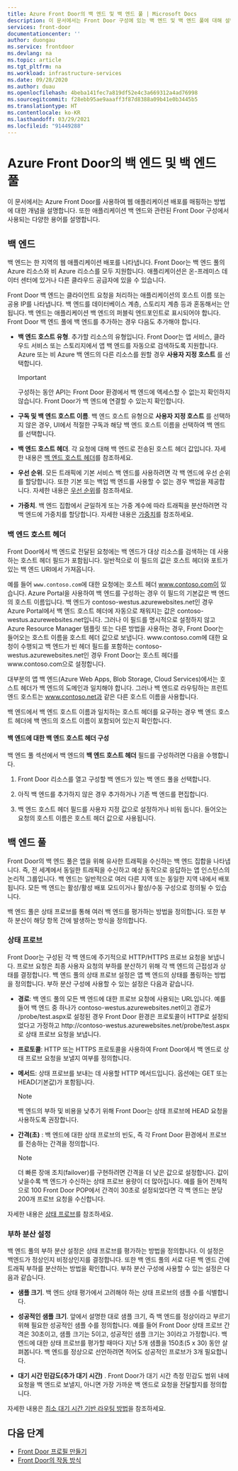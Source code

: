 ```yaml
---
title: Azure Front Door의 백 엔드 및 백 엔드 풀 | Microsoft Docs
description: 이 문서에서는 Front Door 구성에 있는 백 엔드 및 백 엔드 풀에 대해 설명합니다.
services: front-door
documentationcenter: ''
author: duongau
ms.service: frontdoor
ms.devlang: na
ms.topic: article
ms.tgt_pltfrm: na
ms.workload: infrastructure-services
ms.date: 09/28/2020
ms.author: duau
ms.openlocfilehash: 4beba141fec7a819df52e4c3a669312a4ad76998
ms.sourcegitcommit: f28ebb95ae9aaaff3f87d8388a09b41e0b3445b5
ms.translationtype: HT
ms.contentlocale: ko-KR
ms.lasthandoff: 03/29/2021
ms.locfileid: "91449288"
---
```

# <a name="backends-and-backend-pools-in-azure-front-door"></a>Azure Front Door의 백 엔드 및 백 엔드 풀
이 문서에서는 Azure Front Door를 사용하여 웹 애플리케이션 배포를 매핑하는 방법에 대한 개념을 설명합니다. 또한 애플리케이션 백 엔드와 관련된 Front Door 구성에서 사용되는 다양한 용어를 설명합니다.

## <a name="backends"></a>백 엔드
백 엔드는 한 지역의 웹 애플리케이션 배포를 나타냅니다. Front Door는 백 엔드 풀의 Azure 리소스와 비 Azure 리소스를 모두 지원합니다. 애플리케이션은 온-프레미스 데이터 센터에 있거나 다른 클라우드 공급자에 있을 수 있습니다.

Front Door 백 엔드는 클라이언트 요청을 처리하는 애플리케이션의 호스트 이름 또는 공용 IP를 나타냅니다. 백 엔드를 데이터베이스 계층, 스토리지 계층 등과 혼동해서는 안 됩니다. 백 엔드는 애플리케이션 백 엔드의 퍼블릭 엔드포인트로 표시되어야 합니다. Front Door 백 엔드 풀에 백 엔드를 추가하는 경우 다음도 추가해야 합니다.

- **백 엔드 호스트 유형**. 추가할 리소스의 유형입니다. Front Door는 앱 서비스, 클라우드 서비스 또는 스토리지에서 앱 백 엔드를 자동으로 검색하도록 지원합니다. Azure 또는 비 Azure 백 엔드의 다른 리소스를 원할 경우 **사용자 지정 호스트** 를 선택합니다.

    >[!IMPORTANT]
    >구성하는 동안 API는 Front Door 환경에서 백 엔드에 액세스할 수 없는지 확인하지 않습니다. Front Door가 백 엔드에 연결할 수 있는지 확인합니다.

- **구독 및 백 엔드 호스트 이름**. 백 엔드 호스트 유형으로 **사용자 지정 호스트** 를 선택하지 않은 경우, UI에서 적절한 구독과 해당 백 엔드 호스트 이름을 선택하여 백 엔드를 선택합니다.

- **백 엔드 호스트 헤더**. 각 요청에 대해 백 엔드로 전송된 호스트 헤더 값입니다. 자세한 내용은 [백 엔드 호스트 헤더](#hostheader)를 참조하세요.

- **우선 순위**. 모든 트래픽에 기본 서비스 백 엔드를 사용하려면 각 백 엔드에 우선 순위를 할당합니다. 또한 기본 또는 백업 백 엔드를 사용할 수 없는 경우 백업을 제공합니다. 자세한 내용은 [우선 순위](front-door-routing-methods.md#priority)를 참조하세요.

- **가중치**. 백 엔드 집합에서 균일하게 또는 가중 계수에 따라 트래픽을 분산하려면 각 백 엔드에 가중치를 할당합니다. 자세한 내용은 [가중치](front-door-routing-methods.md#weighted)를 참조하세요.

### <a name="backend-host-header"></a><a name = "hostheader"></a>백 엔드 호스트 헤더

Front Door에서 백 엔드로 전달된 요청에는 백 엔드가 대상 리소스를 검색하는 데 사용하는 호스트 헤더 필드가 포함됩니다. 일반적으로 이 필드의 값은 호스트 헤더와 포트가 있는 백 엔드 URI에서 가져옵니다.

예를 들어 `www.contoso.com`에 대한 요청에는 호스트 헤더 www.contoso.com이 있습니다. Azure Portal을 사용하여 백 엔드를 구성하는 경우 이 필드의 기본값은 백 엔드의 호스트 이름입니다. 백 엔드가 contoso-westus.azurewebsites.net인 경우 Azure Portal에서 백 엔드 호스트 헤더에 자동으로 채워지는 값은 contoso-westus.azurewebsites.net입니다. 그러나 이 필드를 명시적으로 설정하지 않고 Azure Resource Manager 템플릿 또는 다른 방법을 사용하는 경우, Front Door는 들어오는 호스트 이름을 호스트 헤더 값으로 보냅니다. www\.contoso.com에 대한 요청이 수행되고 백 엔드가 빈 헤더 필드를 포함하는 contoso-westus.azurewebsites.net인 경우 Front Door는 호스트 헤더를 www\.contoso.com으로 설정합니다.

대부분의 앱 백 엔드(Azure Web Apps, Blob Storage, Cloud Services)에서는 호스트 헤더가 백 엔드의 도메인과 일치해야 합니다. 그러나 백 엔드로 라우팅하는 프런트 엔드 호스트는 www.contoso.net과 같은 다른 호스트 이름을 사용합니다.

백 엔드에서 백 엔드 호스트 이름과 일치하는 호스트 헤더를 요구하는 경우 백 엔드 호스트 헤더에 백 엔드의 호스트 이름이 포함되어 있는지 확인합니다.

#### <a name="configuring-the-backend-host-header-for-the-backend"></a>백 엔드에 대한 백 엔드 호스트 헤더 구성

백 엔드 풀 섹션에서 백 엔드의 **백 엔드 호스트 헤더** 필드를 구성하려면 다음을 수행합니다.

1. Front Door 리소스를 열고 구성할 백 엔드가 있는 백 엔드 풀을 선택합니다.

2. 아직 백 엔드를 추가하지 않은 경우 추가하거나 기존 백 엔드를 편집합니다.

3. 백 엔드 호스트 헤더 필드를 사용자 지정 값으로 설정하거나 비워 둡니다. 들어오는 요청의 호스트 이름은 호스트 헤더 값으로 사용됩니다.

## <a name="backend-pools"></a>백 엔드 풀
Front Door의 백 엔드 풀은 앱을 위해 유사한 트래픽을 수신하는 백 엔드 집합을 나타냅니다. 즉, 전 세계에서 동일한 트래픽을 수신하고 예상 동작으로 응답하는 앱 인스턴스의 논리적 그룹입니다. 백 엔드는 일반적으로 여러 다른 지역 또는 동일한 지역 내에서 배포됩니다. 모든 백 엔드는 활성/활성 배포 모드이거나 활성/수동 구성으로 정의될 수 있습니다.

백 엔드 풀은 상태 프로브를 통해 여러 백 엔드를 평가하는 방법을 정의합니다. 또한 부하 분산이 해당 항목 간에 발생하는 방식을 정의합니다.

### <a name="health-probes"></a>상태 프로브
Front Door는 구성된 각 백 엔드에 주기적으로 HTTP/HTTPS 프로브 요청을 보냅니다. 프로브 요청은 최종 사용자 요청의 부하를 분산하기 위해 각 백 엔드의 근접성과 상태를 결정합니다. 백 엔드 풀의 상태 프로브 설정은 앱 백 엔드의 상태를 폴링하는 방법을 정의합니다. 부하 분산 구성에 사용할 수 있는 설정은 다음과 같습니다.

- **경로**: 백 엔드 풀의 모든 백 엔드에 대한 프로브 요청에 사용되는 URL입니다. 예를 들어 백 엔드 중 하나가 contoso-westus.azurewebsites.net이고 경로가 /probe/test.aspx로 설정된 경우 Front Door 환경은 프로토콜이 HTTP로 설정되었다고 가정하고 http\://contoso-westus.azurewebsites.net/probe/test.aspx로 상태 프로브 요청을 보냅니다.

- **프로토콜**: HTTP 또는 HTTPS 프로토콜을 사용하여 Front Door에서 백 엔드로 상태 프로브 요청을 보낼지 여부를 정의합니다.

- **메서드**: 상태 프로브를 보내는 데 사용할 HTTP 메서드입니다. 옵션에는 GET 또는 HEAD(기본값)가 포함됩니다.
    > [!NOTE]
    > 백 엔드의 부하 및 비용을 낮추기 위해 Front Door는 상태 프로브에 HEAD 요청을 사용하도록 권장합니다.

- **간격(초)** : 백 엔드에 대한 상태 프로브의 빈도, 즉 각 Front Door 환경에서 프로브를 전송하는 간격을 정의합니다.

    >[!NOTE]
    >더 빠른 장애 조치(failover)를 구현하려면 간격을 더 낮은 값으로 설정합니다. 값이 낮을수록 백 엔드가 수신하는 상태 프로브 용량이 더 많아집니다. 예를 들어 전체적으로 100 Front Door POP에서 간격이 30초로 설정되었다면 각 백 엔드는 분당 200개 프로브 요청을 수신합니다.

자세한 내용은 [상태 프로브](front-door-health-probes.md)를 참조하세요.

### <a name="load-balancing-settings"></a>부하 분산 설정
백 엔드 풀의 부하 분산 설정은 상태 프로브를 평가하는 방법을 정의합니다. 이 설정은 백엔드가 정상인지 비정상인지를 결정합니다. 또한 백 엔드 풀의 서로 다른 백 엔드 간에 트래픽 부하를 분산하는 방법을 확인합니다. 부하 분산 구성에 사용할 수 있는 설정은 다음과 같습니다.

- **샘플 크기**. 백 엔드 상태 평가에서 고려해야 하는 상태 프로브의 샘플 수를 식별합니다.

- **성공적인 샘플 크기**. 앞에서 설명한 대로 샘플 크기, 즉 백 엔드를 정상이라고 부르기 위해 필요한 성공적인 샘플 수를 정의합니다. 예를 들어 Front Door 상태 프로브 간격은 30초이고, 샘플 크기는 5이고, 성공적인 샘플 크기는 3이라고 가정합니다. 백 엔드에 대한 상태 프로브를 평가할 때마다 지난 5개 샘플을 150초(5 x 30) 동안 살펴봅니다. 백 엔드를 정상으로 선언하려면 적어도 성공적인 프로브가 3개 필요합니다.

- **대기 시간 민감도(추가 대기 시간)** . Front Door가 대기 시간 측정 민감도 범위 내에 요청을 백 엔드로 보낼지, 아니면 가장 가까운 백 엔드로 요청을 전달할지를 정의합니다.

자세한 내용은 [최소 대기 시간 기반 라우팅 방법](front-door-routing-methods.md#latency)을 참조하세요.

## <a name="next-steps"></a>다음 단계

- [Front Door 프로필 만들기](quickstart-create-front-door.md)
- [Front Door의 작동 방식](front-door-routing-architecture.md)
